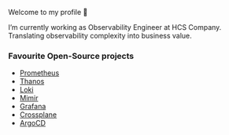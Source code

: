 Welcome to my profile 👋

I’m currently working as Observability Engineer at HCS Company. Translating observability complexity into business value.

### Favourite Open-Source projects
- <a href="https://github.com/prometheus/prometheus" target="blank">Prometheus</a>
- <a href="https://github.com/thanos-io/thanos" target="blank">Thanos</a>
- <a href="https://github.com/grafana/loki" target="blank">Loki</a>
- <a href="https://github.com/grafana/mimir" target="blank">Mimir</a>
- <a href="https://github.com/grafana/grafana" target="blank">Grafana</a>
- <a href="https://github.com/crossplane/crossplane" target="blank">Crossplane</a>
- <a href="https://github.com/argoproj/argo-cd" target="blank">ArgoCD</a>
